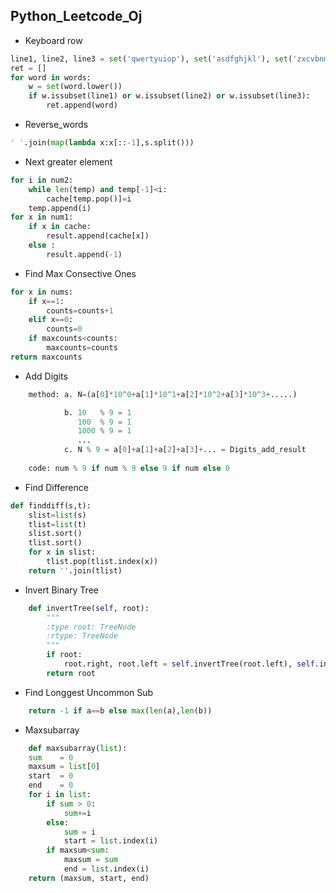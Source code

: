 **Python_Leetcode_Oj**
----------------------
* Keyboard row

```python
line1, line2, line3 = set('qwertyuiop'), set('asdfghjkl'), set('zxcvbnm')
ret = []
for word in words:
    w = set(word.lower())
    if w.issubset(line1) or w.issubset(line2) or w.issubset(line3):
        ret.append(word)
```

* Reverse_words
```python
' '.join(map(lambda x:x[::-1],s.split()))
```

* Next greater element
```python  	
for i in num2:
    while len(temp) and temp[-1]<i:
        cache[temp.pop()]=i
    temp.append(i)
for x in num1:
    if x in cache:
        result.append(cache[x])
    else :
        result.append(-1)
```
* Find Max Consective Ones
```python
for x in nums:
    if x==1:
        counts=counts+1
    elif x==0:
        counts=0
    if maxcounts<counts:
        maxcounts=counts
return maxcounts
```
* Add Digits<br>
```python
    method: a. N=(a[0]*10^0+a[1]*10^1+a[2]*10^2+a[3]*10^3+.....)

            b. 10   % 9 = 1
               100  % 9 = 1
               1000 % 9 = 1
               ...
            c. N % 9 = a[0]+a[1]+a[2]+a[3]+... = Digits_add_result 
    
    code: num % 9 if num % 9 else 9 if num else 0
```
* Find Difference
```python
def finddiff(s,t):
    slist=list(s)
    tlist=list(t)
    slist.sort()
    tlist.sort()
    for x in slist:
        tlist.pop(tlist.index(x))
    return ''.join(tlist)
```
* Invert Binary Tree
```python
    def invertTree(self, root):
        """
        :type root: TreeNode
        :rtype: TreeNode
        """
        if root:
            root.right, root.left = self.invertTree(root.left), self.invertTree(root.right)
        return root
```
* Find Longgest Uncommon Sub
```python
    return -1 if a==b else max(len(a),len(b))
```
* Maxsubarray
```python
    def maxsubarray(list):
    sum    = 0
    maxsum = list[0]
    start  = 0
    end    = 0
    for i in list:
        if sum > 0:
            sum+=i
        else:
            sum = i
            start = list.index(i)
        if maxsum<sum:
            maxsum = sum
            end = list.index(i)
    return (maxsum, start, end)